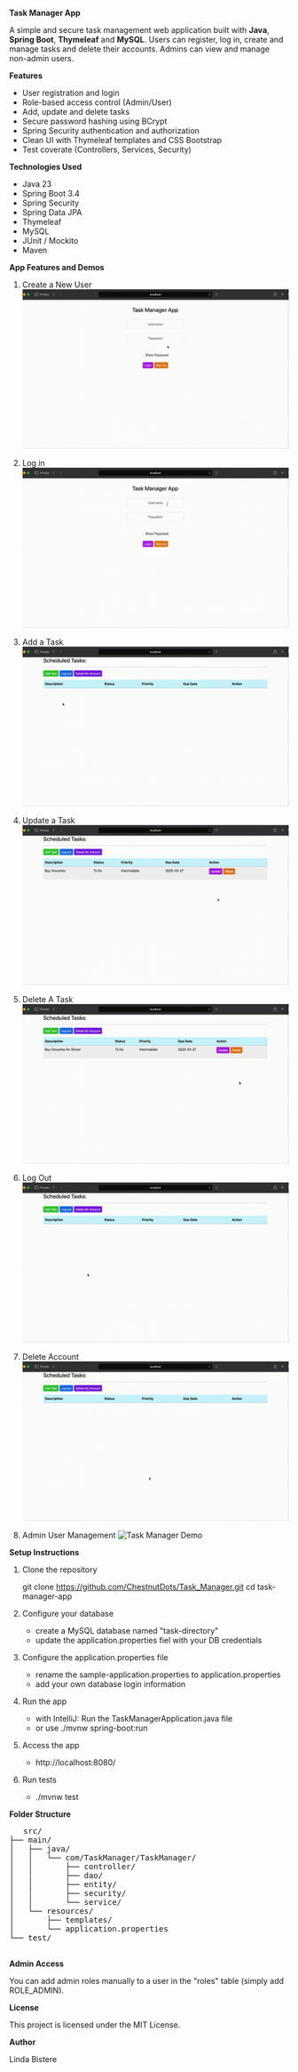 **Task Manager App**

A simple and secure task management web application built with **Java**, **Spring Boot**, **Thymeleaf** and **MySQL**. Users can register, log in, create and manage tasks and delete their accounts. Admins can view and manage non-admin users.

**Features**

- User registration and login
- Role-based access control (Admin/User)
- Add, update and delete tasks
- Secure password hashing using BCrypt
- Spring Security authentication and authorization
- Clean UI with Thymeleaf templates and CSS Bootstrap
- Test coverate (Controllers, Services, Security)

**Technologies Used**

- Java 23
- Spring Boot 3.4
- Spring Security
- Spring Data JPA
- Thymeleaf
- MySQL
- JUnit / Mockito
- Maven

**App Features and Demos**

1. Create a New User
![Task Manager Demo](GIFs/CreatingANewUser.gif)

2. Log in
![Task Manager Demo](GIFs/LoggingIn.gif)

3. Add a Task
![Task Manager Demo](GIFs/AddingATask.gif)

4. Update a Task
![Task Manager Demo](GIFs/UpdateTask.gif)

5. Delete A Task
![Task Manager Demo](GIFs/DeleteATask.gif)

6. Log Out
![Task Manager Demo](GIFs/LogOut.gif)

7. Delete Account
![Task Manager Demo](GIFs/DeleteAccount.gif)

8. Admin User Management
![Task Manager Demo](GIFs/AdminUserManagement.gif)  


**Setup Instructions**

1. Clone the repository

   git clone https://github.com/ChestnutDots/Task_Manager.git
   cd task-manager-app

2. Configure your database
   - create a MySQL database named "task-directory"
   - update the application.properties fiel with your DB credentials

3. Configure the application.properties file
   - rename the sample-application.properties to application.properties
   - add your own database login information

4. Run the app
   - with IntelliJ: Run the TaskManagerApplication.java file
   - or use ./mvnw spring-boot:run
  
5. Access the app
   - http://localhost:8080/
  
6. Run tests
   - ./mvnw test
  
**Folder Structure**

<pre>
   src/
├── main/
│   ├── java/
│   │   └── com/TaskManager/TaskManager/
│   │       ├── controller/
│   │       ├── dao/
│   │       ├── entity/
│   │       ├── security/
│   │       └── service/
│   └── resources/
│       ├── templates/
│       └── application.properties
└── test/

</pre>

**Admin Access**

You can add admin roles manually to a user in the "roles" table (simply add ROLE_ADMIN).

**License**

This project is licensed under the MIT License.

**Author**

Linda Bistere

